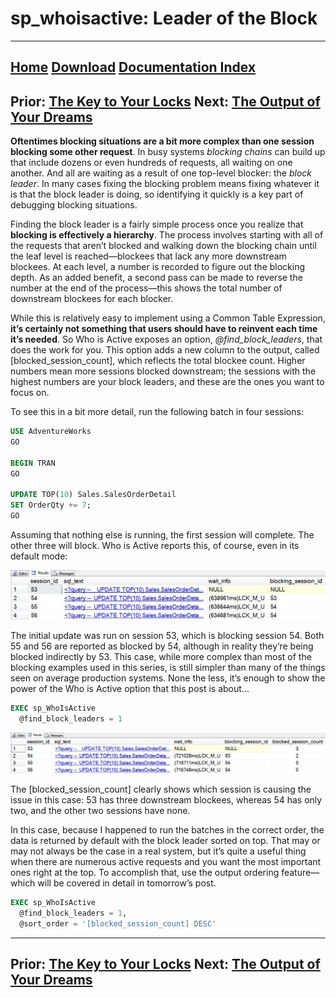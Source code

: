 # sp_whoisactive: Leader of the Block

------
[Home](https://github.com/amachanic/sp_whoisactive)	[Download](https://github.com/amachanic/sp_whoisactive/archive/master.zip)	[Documentation Index](ReadMe.md)
------
Prior: [The Key to Your Locks](22_locks.md)	Next: [The Output of Your Dreams](24_output.md)
------

**Oftentimes blocking situations are a bit more complex than one session blocking some other request**. In busy systems *blocking chains* can build up that include dozens or even hundreds of requests, all waiting on one another. And all are waiting as a result of one top-level blocker: the *block leader*. In many cases fixing the blocking problem means fixing whatever it is that the block leader is doing, so identifying it quickly is a key part of debugging blocking situations.

Finding the block leader is a fairly simple process once you realize that **blocking is effectively a hierarchy**. The process involves starting with all of the requests that aren’t blocked and walking down the blocking chain until the leaf level is reached—blockees that lack any more downstream blockees. At each level, a number is recorded to figure out the blocking depth. As an added benefit, a second pass can be made to reverse the number at the end of the process—this shows the total number of downstream blockees for each blocker.

While this is relatively easy to implement using a Common Table Expression, **it’s certainly not something that users should have to reinvent each time it’s needed**. So Who is Active exposes an option, *@find_block_leaders*, that does the work for you. This option adds a new column to the output, called [blocked_session_count], which reflects the total blockee count. Higher numbers mean more sessions blocked downstream; the sessions with the highest numbers are your block leaders, and these are the ones you want to focus on.

To see this in a bit more detail, run the following batch in four sessions:

```sql
USE AdventureWorks
GO

BEGIN TRAN
GO

UPDATE TOP(10) Sales.SalesOrderDetail
SET OrderQty += 7;
GO
```

Assuming that nothing else is running, the first session will complete. The other three will block. Who is Active reports this, of course, even in its default mode:

![F23_01_blocked](image/F23_01_blocked.jpg)

The initial update was run on session 53, which is blocking session 54. Both 55 and 56 are reported as blocked by 54, although in reality they’re being blocked indirectly by 53. This case, while more complex than most of the blocking examples used in this series, is still simpler than many of the things seen on average production systems. None the less, it’s enough to show the power of the Who is Active option that this post is about...

```sql
EXEC sp_WhoIsActive
  @find_block_leaders = 1
```

![F23_02_leaders](image/F23_02_leaders.jpg)

The [blocked_session_count] clearly shows which session is causing the issue in this case: 53 has three downstream blockees, whereas 54 has only two, and the other two sessions have none.

In this case, because I happened to run the batches in the correct order, the data is returned by default with the block leader sorted on top. That may or may not always be the case in a real system, but it’s quite a useful thing when there are numerous active requests and you want the most important ones right at the top. To accomplish that, use the output ordering feature—which will be covered in detail in tomorrow’s post.

```sql
EXEC sp_WhoIsActive
  @find_block_leaders = 1,
  @sort_order = '[blocked_session_count] DESC'
```

------
Prior: [The Key to Your Locks](22_locks.md)	Next: [The Output of Your Dreams](24_output.md)
------

